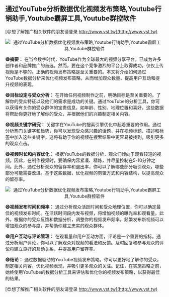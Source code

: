## **通过YouTube分析数据优化视频发布策略,Youtube行销助手,Youtube霸屏工具,Youtube群控软件**

[😍想了解推广相关软件的朋友请登录 http://www.vst.tw](http://www.vst.tw)

 <center><img src="https://vst.tw/MP4/tuiguang/png/5.png" alt="通过YouTube分析数据优化视频发布策略,Youtube行销助手,Youtube霸屏工具,Youtube群控软件"></center>

**😄摘要：**
在当今数字时代，YouTube作为全球最大的视频分享平台，已成为许多创作者和品牌推广的首选。然而，要在这个竞争激烈的平台上取得成功，仅仅上传视频是不够的。正确的视频发布策略是至关重要的。本文将介绍如何通过YouTube数据分析来优化视频发布策略，从而增加观众数量、提高用户互动和提升视频的表现。

**😄目标设定与受众分析：**
在开始任何视频制作之前，明确目标是至关重要的。了解你的受众特征以及他们的需求是成功的关键。通过YouTube的分析工具，你可以获得有关你的受众群体的宝贵信息，如年龄、性别、地理位置和喜好。这些数据将帮助你更好地了解你的受众，并根据他们的兴趣制定相关内容。

**😄视频关键字研究：**
关键字在YouTube的搜索引擎优化中起着重要的作用。通过分析热门关键字和趋势，你可以发现受众感兴趣的话题，并在视频标题、描述和标签中加入这些关键字。这将有助于你的视频在搜索结果中更容易被找到，吸引更多的观众点击。

**😄视频时长和内容优化：**
根据YouTube的数据分析，观众们倾向于观看较短的视频。因此，在制作视频时，要确保内容紧凑、精炼，并尽量控制在5-10分钟之间。此外，通过分析观众的留存率和退出率，你可以了解哪些部分吸引观众，哪些部分可能需要改进。基于这些数据，优化视频的剪辑方式和内容结构，以提高观众的留存率。

 <center><img src="https://vst.tw/MP4/tuiguang/png/6.png" alt="通过YouTube分析数据优化视频发布策略,Youtube行销助手,Youtube霸屏工具,Youtube群控软件"></center>

**😄视频发布时间和频率：**
通过分析观众活跃时间和受众地理位置，你可以确定最佳的视频发布时间。在活跃时间段内发布视频，将增加视频的曝光率和观看量。此外，根据你的受众反馈和数据分析，调整你的视频发布频率。频繁发布新视频可以增加观众的参与度，并帮助你建立忠实的观众群体。

**😄用户互动与评论管理：**
在观看量和用户互动方面，评论是一个重要的指标。通过分析用户评论，你可以了解观众对视频的看法和反馈。及时回复和参与观众的评论将建立良好的互动关系，并提高用户留存率。

**😄结论：**
通过数据驱动的YouTube视频发布策略，你可以更好地了解你的受众，制定相关内容，优化视频表现，并吸引更多观众的关注。记住，在实施策略之前，始终使用YouTube的数据分析工具来评估和优化你的视频发布策略，以获得最佳的结果。

[😍想了解推广相关软件的朋友请登录 http://www.vst.tw](http://www.vst.tw)



